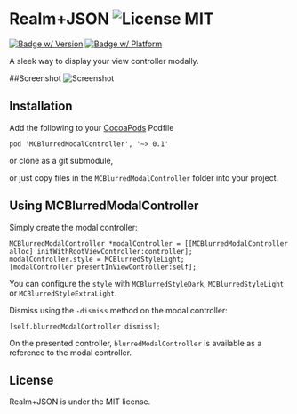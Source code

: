 Realm+JSON ![License MIT](https://go-shields.herokuapp.com/license-MIT-blue.png)
==========

[![Badge w/ Version](https://cocoapod-badges.herokuapp.com/v/MCBlurredModalController/badge.png)](https://github.com/matthewcheok/MCBlurredModalController)
[![Badge w/ Platform](https://cocoapod-badges.herokuapp.com/p/MCBlurredModalController/badge.svg)](https://github.com/matthewcheok/MCBlurredModalController)

A sleek way to display your view controller modally.

##Screenshot
![Screenshot](https://raw.github.com/matthewcheok/MCBlurredModalController/master/screenshot.gif "Example of MCBlurredModalController")

## Installation

Add the following to your [CocoaPods](http://cocoapods.org/) Podfile

    pod 'MCBlurredModalController', '~> 0.1'

or clone as a git submodule,

or just copy files in the ```MCBlurredModalController``` folder into your project.

## Using MCBlurredModalController

Simply create the modal controller:

    MCBlurredModalController *modalController = [[MCBlurredModalController alloc] initWithRootViewController:controller];
    modalController.style = MCBlurredStyleLight;
    [modalController presentInViewController:self];

You can configure the `style` with `MCBlurredStyleDark`, `MCBlurredStyleLight` or `MCBlurredStyleExtraLight`.

Dismiss using the `-dismiss` method on the modal controller:

    [self.blurredModalController dismiss];

On the presented controller, `blurredModalController` is available as a reference to the modal controller.

## License

Realm+JSON is under the MIT license.
